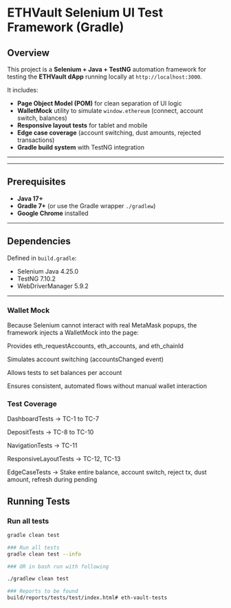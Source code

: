 #  ETHVault Selenium UI Test Framework (Gradle)

##  Overview
This project is a **Selenium + Java + TestNG** automation framework for testing the **ETHVault dApp** running locally at `http://localhost:3000`.

It includes:
- **Page Object Model (POM)** for clean separation of UI logic
- **WalletMock** utility to simulate `window.ethereum` (connect, account switch, balances)
- **Responsive layout tests** for tablet and mobile
- **Edge case coverage** (account switching, dust amounts, rejected transactions)
- **Gradle build system** with TestNG integration

---


---

##  Prerequisites
- **Java 17+**
- **Gradle 7+** (or use the Gradle wrapper `./gradlew`)
- **Google Chrome** installed

---

## Dependencies
Defined in `build.gradle`:
- Selenium Java 4.25.0
- TestNG 7.10.2
- WebDriverManager 5.9.2

---
###  Wallet Mock
Because Selenium cannot interact with real MetaMask popups, the framework injects a WalletMock into the page:

Provides eth_requestAccounts, eth_accounts, and eth_chainId

Simulates account switching (accountsChanged event)

Allows tests to set balances per account

Ensures consistent, automated flows without manual wallet interaction

###  Test Coverage
DashboardTests → TC-1 to TC-7

DepositTests → TC-8 to TC-10

NavigationTests → TC-11

ResponsiveLayoutTests → TC-12, TC-13

EdgeCaseTests → Stake entire balance, account switch, reject tx, dust amount, refresh during pending


## Running Tests

### Run all tests
```bash
gradle clean test

### Run all tests
gradle clean test --info

### OR in bash run with following

./gradlew clean test

### Reports to be found 
build/reports/tests/test/index.html# eth-vault-tests
